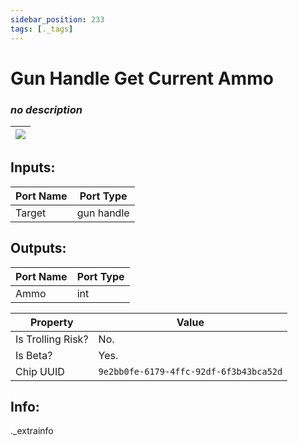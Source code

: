 ```yaml
---
sidebar_position: 233
tags: [._tags]
---
```


# Gun Handle Get Current Ammo


### *no description*

| ![](https://images-ext-2.discordapp.net/external/MPmIaQzlEPmgGWlgi-WxBBXt0Bjv_zWPkg1y1f_sy3s/https/www.recroomcircuits.com/image/circuit/absolute-value?width=206&height=108) |
|-----|

## Inputs:
| Port Name | Port Type |
|-----------|-----------|
| Target | gun handle |

## Outputs:
| Port Name | Port Type |
|-----------|-----------|
| Ammo | int | 

| Property  | Value |
|-------------------|-----------|
| Is Trolling Risk? | No. |
| Is Beta? | Yes. |
| Chip UUID | `9e2bb0fe-6179-4ffc-92df-6f3b43bca52d` |

## Info:
._extrainfo